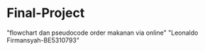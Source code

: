 # Final-Project
"flowchart dan pseudocode order makanan via online"
"Leonaldo Firmansyah-BE5310793"

